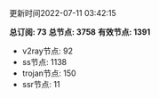 更新时间2022-07-11 03:42:15

**总订阅: 73**
**总节点: 3758**
**有效节点: 1391**
- v2ray节点: 92
- ss节点: 1138
- trojan节点: 150
- ssr节点: 11
